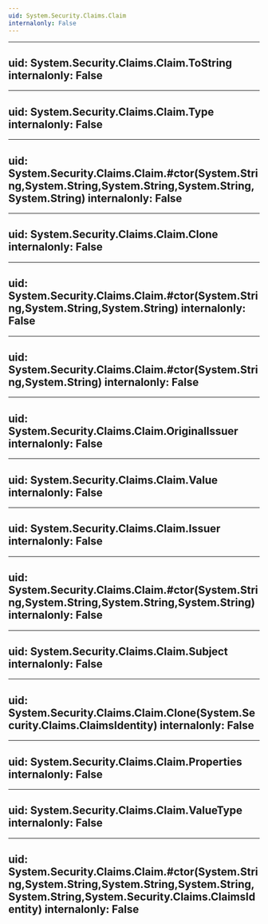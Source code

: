 ```yaml
---
uid: System.Security.Claims.Claim
internalonly: False
---
```


---
uid: System.Security.Claims.Claim.ToString
internalonly: False
---

---
uid: System.Security.Claims.Claim.Type
internalonly: False
---

---
uid: System.Security.Claims.Claim.#ctor(System.String,System.String,System.String,System.String,System.String)
internalonly: False
---

---
uid: System.Security.Claims.Claim.Clone
internalonly: False
---

---
uid: System.Security.Claims.Claim.#ctor(System.String,System.String,System.String)
internalonly: False
---

---
uid: System.Security.Claims.Claim.#ctor(System.String,System.String)
internalonly: False
---

---
uid: System.Security.Claims.Claim.OriginalIssuer
internalonly: False
---

---
uid: System.Security.Claims.Claim.Value
internalonly: False
---

---
uid: System.Security.Claims.Claim.Issuer
internalonly: False
---

---
uid: System.Security.Claims.Claim.#ctor(System.String,System.String,System.String,System.String)
internalonly: False
---

---
uid: System.Security.Claims.Claim.Subject
internalonly: False
---

---
uid: System.Security.Claims.Claim.Clone(System.Security.Claims.ClaimsIdentity)
internalonly: False
---

---
uid: System.Security.Claims.Claim.Properties
internalonly: False
---

---
uid: System.Security.Claims.Claim.ValueType
internalonly: False
---

---
uid: System.Security.Claims.Claim.#ctor(System.String,System.String,System.String,System.String,System.String,System.Security.Claims.ClaimsIdentity)
internalonly: False
---
